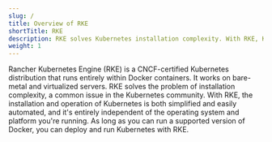```yaml
---
slug: /
title: Overview of RKE
shortTitle: RKE
description: RKE solves Kubernetes installation complexity. With RKE, Kubernetes installation is simplified, regardless of what OSs and platforms you’re running.
weight: 1
---
```


Rancher Kubernetes Engine (RKE) is a CNCF-certified Kubernetes distribution that runs entirely within Docker containers. It works on bare-metal and virtualized servers. RKE solves the problem of installation complexity, a common issue in the Kubernetes community. With RKE, the installation and operation of Kubernetes is both simplified and easily automated, and it's entirely independent of the operating system and platform you're running. As long as you can run a supported version of Docker, you can deploy and run Kubernetes with RKE.
